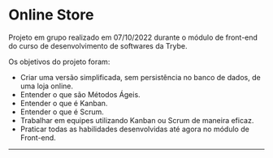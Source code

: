 # Online Store
Projeto em grupo realizado em 07/10/2022 durante o módulo de front-end do curso de desenvolvimento de softwares da Trybe.

Os objetivos do projeto foram:

* Criar uma versão simplificada, sem persistência no banco de dados, de uma loja online.
* Entender o que são Métodos Ágeis.
* Entender o que é Kanban.
* Entender o que é Scrum.
* Trabalhar em equipes utilizando Kanban ou Scrum de maneira eficaz.
* Praticar todas as habilidades desenvolvidas até agora no módulo de Front-end.

---